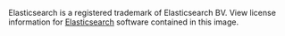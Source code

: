 Elasticsearch is a registered trademark of Elasticsearch BV. View license information for [Elasticsearch](https://github.com/elasticsearch/elasticsearch/blob/66b5ed86f7adede8102cd4d979b9f4924e5bd837/LICENSE.txt) software contained in this image.
